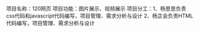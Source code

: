 项目名称：120网页
项目功能：图片展示、视频展示
项目分工：1、杨思思负责css代码和javascript代码编写，项目管理、需求分析与设计
                 2、杨芷会负责HTML代码编写，项目管理、需求分析与设计
